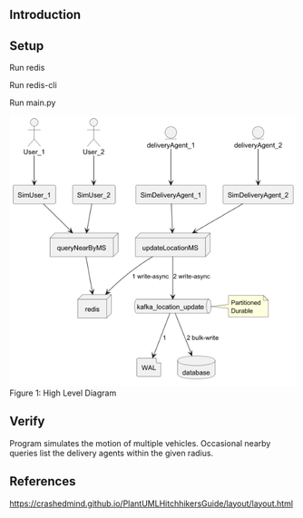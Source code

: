 Introduction
------------

Setup
-----
Run redis

Run redis-cli

Run main.py

![](./docs/HLD-1.png)
Figure 1: High Level Diagram

Verify
------
Program simulates the motion of multiple vehicles.
Occasional nearby queries list the delivery agents within the given radius.

References
----------
https://crashedmind.github.io/PlantUMLHitchhikersGuide/layout/layout.html
